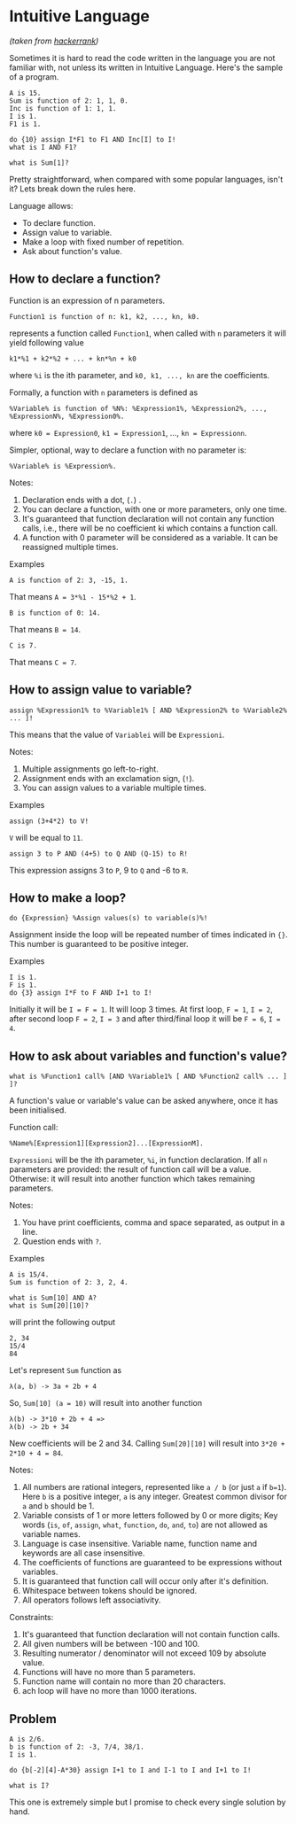 Intuitive Language
==================
*(taken from [hackerrank])*

Sometimes it is hard to read the code written in the language you are not familiar with, not unless its written in Intuitive Language. Here's the sample of a program.

    A is 15.  
    Sum is function of 2: 1, 1, 0.  
    Inc is function of 1: 1, 1.  
    I is 1.  
    F1 is 1.  

    do {10} assign I*F1 to F1 AND Inc[I] to I!  
    what is I AND F1?  

    what is Sum[1]?  

Pretty straightforward, when compared with some popular languages, isn't it? Lets break down the rules here.

Language allows:

* To declare function.
* Assign value to variable.
* Make a loop with fixed number of repetition.
* Ask about function's value.

How to declare a function?
--------------------------

Function is an expression of n parameters.

    Function1 is function of n: k1, k2, ..., kn, k0.

represents a function called `Function1`, when called with `n` parameters it will yield following value

    k1*%1 + k2*%2 + ... + kn*%n + k0

where `%i` is the ith parameter, and `k0, k1, ..., kn` are the coefficients.

Formally, a function with `n` parameters is defined as

    %Variable% is function of %N%: %Expression1%, %Expression2%, ..., %ExpressionN%, %Expression0%.

where `k0 = Expression0`, `k1 = Expression1`, ..., `kn = Expressionn`.

Simpler, optional, way to declare a function with no parameter is:

    %Variable% is %Expression%.

Notes:
1. Declaration ends with a dot, (`.`) .
2. You can declare a function, with one or more parameters, only one time.
3. It's guaranteed that function declaration will not contain any function calls, i.e., there will be no coefficient ki which contains a function call.
4. A function with 0 parameter will be considered as a variable. It can be reassigned multiple times.

Examples

    A is function of 2: 3, -15, 1.

That means `A = 3*%1 - 15*%2 + 1`.

    B is function of 0: 14.

That means `B = 14`.

    C is 7.

That means `C = 7`.

How to assign value to variable?
--------------------------------

    assign %Expression1% to %Variable1% [ AND %Expression2% to %Variable2% ... ]!

This means that the value of `Variablei` will be `Expressioni`.

Notes:
1. Multiple assignments go left-to-right.
2. Assignment ends with an exclamation sign, (`!`).
3. You can assign values to a variable multiple times.

Examples

    assign (3+4*2) to V!

`V` will be equal to `11`.

    assign 3 to P AND (4+5) to Q AND (Q-15) to R!

This expression assigns 3 to `P`, 9 to `Q` and -6 to `R`.

How to make a loop?
-------------------

    do {Expression} %Assign values(s) to variable(s)%!

Assignment inside the loop will be repeated number of times indicated in `{}`. This number is guaranteed to be positive integer.

Examples

    I is 1.
    F is 1.
    do {3} assign I*F to F AND I+1 to I!

Initially it will be `I = F = 1`. It will loop 3 times. At first loop, `F = 1`, `I = 2`, after second loop `F = 2`, `I = 3` and after third/final loop it will be `F = 6`, `I = 4`.

How to ask about variables and function's value?
------------------------------------------------

    what is %Function1 call% [AND %Variable1% [ AND %Function2 call% ... ] ]?

A function's value or variable's value can be asked anywhere, once it has been initialised.

Function call:

    %Name%[Expression1][Expression2]...[ExpressionM].

`Expressioni` will be the ith parameter, `%i`, in function declaration. If all `n` parameters are provided: the result of function call will be a value. Otherwise: it will result into another function which takes remaining parameters.

Notes:
1. You have print coefficients, comma and space separated, as output in a line. 
2. Question ends with `?`.

Examples

    A is 15/4.  
    Sum is function of 2: 3, 2, 4. 

    what is Sum[10] AND A?
    what is Sum[20][10]?    

will print the following output

    2, 34
    15/4
    84

Let's represent `Sum` function as

    λ(a, b) -> 3a + 2b + 4

So, `Sum[10] (a = 10)` will result into another function

    λ(b) -> 3*10 + 2b + 4 =>
    λ(b) -> 2b + 34

New coefficients will be 2 and 34. Calling `Sum[20][10]` will result into `3*20 + 2*10 + 4 = 84`.

Notes:
1. All numbers are rational integers, represented like `a / b` (or just `a` if `b=1`). Here `b` is a positive integer, `a` is any integer. Greatest common divisor for `a` and `b` should be 1.
2. Variable consists of 1 or more letters followed by 0 or more digits; Key words (`is`, `of`, `assign`, `what`, `function`, `do`, `and`, `to`) are not allowed as variable names.
3. Language is case insensitive. Variable name, function name and keywords are all case insensitive.
4. The coefficients of functions are guaranteed to be expressions without variables.
5. It is guaranteed that function call will occur only after it's definition.
6. Whitespace between tokens should be ignored.
7. All operators follows left associativity.

Constraints:
1. It's guaranteed that function declaration will not contain function calls.
3. All given numbers will be between -100 and 100.
4. Resulting numerator / denominator will not exceed 109 by absolute value.
5. Functions will have no more than 5 parameters.
6. Function name will contain no more than 20 characters.
7. ach loop will have no more than 1000 iterations.

Problem
-------

    A is 2/6. 
    b is function of 2: -3, 7/4, 38/1.  
    I is 1.  

    do {b[-2][4]-A*30} assign I+1 to I and I-1 to I and I+1 to I!  

    what is I?
    
This one is extremely simple but I promise to check every single solution by hand.

[hackerrank]:https://www.hackerrank.com/challenges/intuitive-language/problem